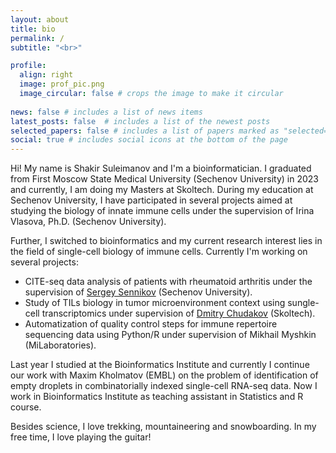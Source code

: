 ```yaml
---
layout: about
title: bio
permalink: /
subtitle: "<br>"

profile:
  align: right
  image: prof_pic.png
  image_circular: false # crops the image to make it circular
  
news: false # includes a list of news items
latest_posts: false  # includes a list of the newest posts
selected_papers: false # includes a list of papers marked as "selected={true}"
social: true # includes social icons at the bottom of the page
---
```


Hi! My name is Shakir Suleimanov and I'm a bioinformatician. I graduated from First Moscow State Medical University (Sechenov University) in 2023 and currently, I am doing my Masters at Skoltech. During my education at Sechenov University, I have participated in several projects aimed at studying the biology of innate immune cells under the supervision of Irina Vlasova, Ph.D. (Sechenov University).

Further, I switched to bioinformatics and my current research interest lies in the field of single-cell biology of immune cells. Currently I'm working on several projects:
  
  * CITE-seq data analysis of patients with rheumatoid arthritis under the supervision of [Sergey Sennikov](https://www.researchgate.net/lab/Sergey-V-Sennikov-Lab) (Sechenov University).
  * Study of TILs biology in tumor microenvironment context using sungle-cell transcriptomics under supervision of [Dmitry Chudakov](https://scholar.google.ru/citations?user=eJPnGEEAAAAJ&hl=en) (Skoltech).
  * Automatization of quality control steps for immune repertoire sequencing data using Python/R under supervision of Mikhail Myshkin (MiLaboratories).

Last year I studied at the Bioinformatics Institute and currently I continue our work with Maxim Kholmatov (EMBL) on the problem of identification of empty droplets in combinatorially indexed single-cell RNA-seq data. Now I work in Bioinformatics Institute as teaching assistant in Statistics and R course.

Besides science, I love trekking, mountaineering and snowboarding. In my free time, I love playing the guitar!


